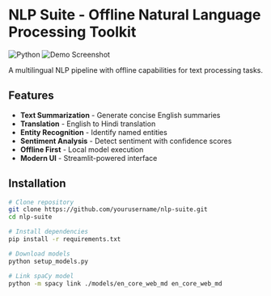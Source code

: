 # NLP Suite - Offline Natural Language Processing Toolkit
![Python](https://img.shields.io/badge/Python-3.9+-blue.svg)
![Demo Screenshot](asset/screenshot.png)

A multilingual NLP pipeline with offline capabilities for text processing tasks.

## Features
- **Text Summarization** - Generate concise English summaries
- **Translation** - English to Hindi translation
- **Entity Recognition** - Identify named entities
- **Sentiment Analysis** - Detect sentiment with confidence scores
- **Offline First** - Local model execution
- **Modern UI** - Streamlit-powered interface

## Installation
```bash
# Clone repository
git clone https://github.com/yourusername/nlp-suite.git
cd nlp-suite

# Install dependencies
pip install -r requirements.txt

# Download models
python setup_models.py

# Link spaCy model
python -m spacy link ./models/en_core_web_md en_core_web_md  
